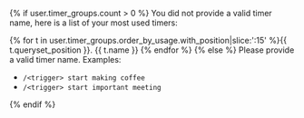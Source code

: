 {% if user.timer_groups.count > 0 %}
You did not provide a valid timer name, here is a list of your most used timers:

{% for t in user.timer_groups.order_by_usage.with_position|slice:':15' %}{{ t.queryset_position }}. {{ t.name }}
{% endfor %}
{% else %}
Please provide a valid timer name. Examples:

- `/<trigger> start making coffee`
- `/<trigger> start important meeting`

{% endif %}
